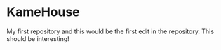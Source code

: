 # KameHouse
My first repository
and this would be the first edit in the repository.
This should be interesting!
